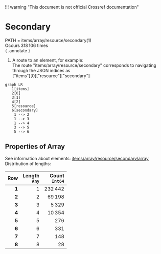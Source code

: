!!! warning "This document is not official Crossref documentation"
# Secondary
PATH = items/array/resource/secondary(1)  
Occurs 318 106 times  
{ .annotate }

1. A route to an element, for example:  
   The route "items/array/resource/secondary" corresponds to navigating through the JSON indices as  
   ["items"][0]["resource"]["secondary"]  

```mermaid
graph LR
   1[items]
   2[0]
   3[1]
   4[2]
   5[resource]
   6[secondary]
    1 --> 2
    1 --> 3
    1 --> 4
    3 --> 5
    5 --> 6
```


## Properties of Array
See information about elements: [items/array/resource/secondary/array](array/index.md)  
Distribution of lengths:  

| **Row** | **Length**<br>`Any` | **Count**<br>`Int64` |
|--------:|--------------------:|---------------------:|
| **1**   | 1                   | 232 442              |
| **2**   | 2                   | 69 198               |
| **3**   | 3                   | 5 329                |
| **4**   | 4                   | 10 354               |
| **5**   | 5                   | 276                  |
| **6**   | 6                   | 331                  |
| **7**   | 7                   | 148                  |
| **8**   | 8                   | 28                   |

